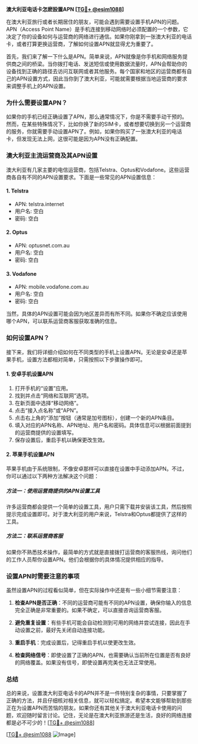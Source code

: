 **澳大利亚电话卡怎麽設置APN [[TG💪+ @esim1088](https://t.me/s/esim1088)]**

在澳大利亚旅行或者长期居住的朋友，可能会遇到需要设置手机APN的问题。APN（Access Point Name）是手机连接到移动网络时必须配置的一个参数，它决定了你的设备如何与运营商的网络进行通信。如果你刚拿到一张澳大利亚的电话卡，或者打算更换运营商，了解如何设置APN就显得尤为重要了。

首先，我们来了解一下什么是APN。简单来说，APN就像是你手机和网络服务提供商之间的桥梁。当你拨打电话、发送短信或使用数据流量时，APN会帮助你的设备找到正确的路径去访问互联网或者其他服务。每个国家和地区的运营商都有自己的APN设置方式，因此当你到了澳大利亚，可能就需要根据当地运营商的要求来调整手机上的APN设置。

### **为什么需要设置APN？**

如果你的手机已经正确设置了APN，那么通常情况下，你是不需要手动干预的。然而，在某些特殊情况下，比如你换了新的SIM卡，或者想要切换到另一个运营商的服务，你就需要手动设置APN了。例如，如果你购买了一张澳大利亚的电话卡，但发现无法上网，这很可能是因为APN没有正确配置。

### **澳大利亚主流运营商及其APN设置**

澳大利亚有几家主要的电信运营商，包括Telstra、Optus和Vodafone。这些运营商各自有不同的APN设置要求。下面是一些常见的APN设置信息：

#### **1. Telstra**
- APN: telstra.internet
- 用户名: 空白
- 密码: 空白

#### **2. Optus**
- APN: optusnet.com.au
- 用户名: 空白
- 密码: 空白

#### **3. Vodafone**
- APN: mobile.vodafone.com.au
- 用户名: 空白
- 密码: 空白

当然，具体的APN设置可能会因为地区差异而有所不同。如果你不确定应该使用哪个APN，可以联系运营商客服获取准确的信息。

### **如何设置APN？**

接下来，我们将详细介绍如何在不同类型的手机上设置APN。无论是安卓还是苹果手机，设置方法都相对简单，只需按照以下步骤操作即可。

#### **1. 安卓手机设置APN**

1. 打开手机的“设置”应用。
2. 找到并点击“网络和互联网”选项。
3. 在新页面中选择“移动网络”。
4. 点击“接入点名称”或“APN”。
5. 点击右上角的“添加”按钮（通常是加号图标），创建一个新的APN条目。
6. 填入对应的APN名称、APN地址、用户名和密码。具体信息可以根据前面提到的运营商提供的设置填写。
7. 保存设置后，重启手机以确保更改生效。

#### **2. 苹果手机设置APN**

苹果手机由于系统限制，不像安卓那样可以直接在设置中手动添加APN。不过，你可以通过以下两种方法解决这个问题：

##### **方法一：使用运营商提供的APN设置工具**
许多运营商都会提供一个简单的设置工具，用户只需下载并安装该工具，然后按照提示完成设置即可。对于澳大利亚的用户来说，Telstra和Optus都提供了这样的工具。

##### **方法二：联系运营商客服**
如果你不熟悉技术操作，最简单的方式就是直接拨打运营商的客服热线，询问他们的工作人员帮你设置APN。他们会根据你的具体情况提供相应的指导。

### **设置APN时需要注意的事项**

虽然设置APN的过程看似简单，但在实际操作中还是有一些小细节需要注意：

1. **检查APN是否正确**：不同的运营商可能有不同的APN设置，确保你输入的信息完全正确是非常重要的。如果不确定，可以直接咨询运营商客服。
   
2. **避免重复设置**：有些手机可能会自动检测到可用的网络并尝试连接，因此在手动设置之前，最好先关闭自动连接功能。

3. **重启手机**：完成设置后，记得重启手机以使更改生效。

4. **检查网络信号**：即使设置了正确的APN，也需要确认当前所在位置是否有良好的网络覆盖。如果没有信号，即使设置再完美也无法正常使用。

### **总结**

总的来说，设置澳大利亚电话卡的APN并不是一件特别复杂的事情，只要掌握了正确的方法，并且仔细核对相关信息，就可以轻松搞定。希望本文能够帮助到那些正在为设置APN而苦恼的朋友。如果你还有其他关于澳大利亚电话卡使用的问题，欢迎随时留言讨论。记住，无论是在澳大利亚旅游还是生活，良好的网络连接都是必不可少的！[[TG💪+ @esim1088](https://t.me/s/esim1088)]

[[TG💪+ @esim1088](https://t.me/s/esim1088) ![Image](https://i.postimg.cc/4NQfJmqS/Snipaste-2025-05-13-00-14-12.png)]